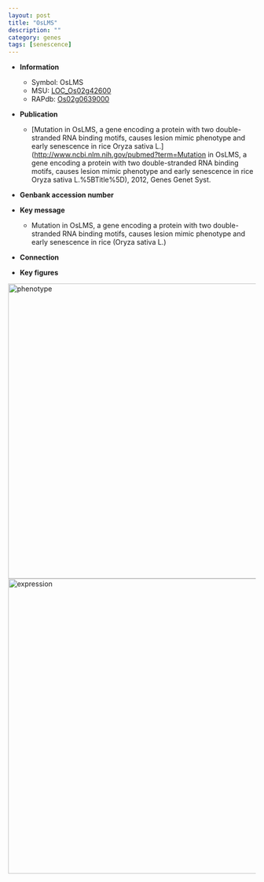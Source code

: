 ```yaml
---
layout: post
title: "OsLMS"
description: ""
category: genes
tags: [senescence]
---
```


* **Information**  
    + Symbol: OsLMS  
    + MSU: [LOC_Os02g42600](http://rice.plantbiology.msu.edu/cgi-bin/ORF_infopage.cgi?orf=LOC_Os02g42600)  
    + RAPdb: [Os02g0639000](http://rapdb.dna.affrc.go.jp/viewer/gbrowse_details/irgsp1?name=Os02g0639000)  

* **Publication**  
    + [Mutation in OsLMS, a gene encoding a protein with two double-stranded RNA binding motifs, causes lesion mimic phenotype and early senescence in rice Oryza sativa L.](http://www.ncbi.nlm.nih.gov/pubmed?term=Mutation in OsLMS, a gene encoding a protein with two double-stranded RNA binding motifs, causes lesion mimic phenotype and early senescence in rice Oryza sativa L.%5BTitle%5D), 2012, Genes Genet Syst.

* **Genbank accession number**  

* **Key message**  
    + Mutation in OsLMS, a gene encoding a protein with two double-stranded RNA binding motifs, causes lesion mimic phenotype and early senescence in rice (Oryza sativa L.)

* **Connection**  

* **Key figures**  
<img src="http://ricencode.github.io/images/OsLMS.pheno.png" alt="phenotype"  style="width: 600px;"/>

<img src="http://ricencode.github.io/images/OsLMS.exp.png" alt="expression"  style="width: 600px;"/>


